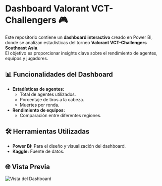 # Dashboard Valorant VCT-Challengers 🎮

Este repositorio contiene un **dashboard interactivo** creado en Power BI, donde se analizan estadísticas del torneo **Valorant VCT-Challengers Southeast Asia**.  
El objetivo es proporcionar insights clave sobre el rendimiento de agentes, equipos y jugadores.

## 📊 Funcionalidades del Dashboard
- **Estadísticas de agentes:** 
  - Total de agentes utilizados.
  - Porcentaje de tiros a la cabeza.
  - Muertes por ronda.
- **Rendimiento de equipos:**
  - Comparación entre diferentes regiones.

## 🛠️ Herramientas Utilizadas
- **Power BI:** Para el diseño y visualización del dashboard.
- **Kaggle:** Fuente de datos.

## 🌐 Vista Previa
![Vista del Dashboard]([https://raw.githubusercontent.com/tu_usuario/Dashboard-Valorant-VCT/main/dashboard-overview.png](https://raw.githubusercontent.com/Amontanez2/Dashboard-Valorant-VCT/refs/heads/main/dashboard%20valorant.png))


